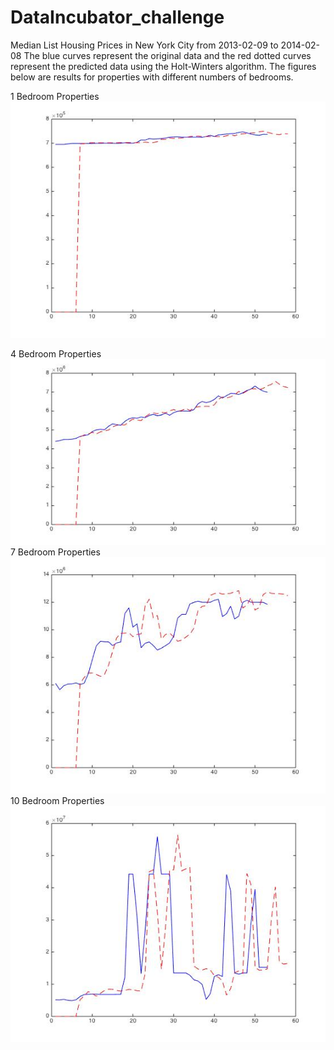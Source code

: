 # DataIncubator_challenge
Median List Housing Prices in New York City from 2013-02-09 to 2014-02-08 
 The blue curves represent the original data and the red dotted curves represent the predicted data using the Holt-Winters algorithm. 
The figures below are results for properties with different numbers of bedrooms. 

1 Bedroom Properties
![Alt text](1BR_properties.jpg?raw=true "1 BR properties")

4 Bedroom Properties
![Alt text](4BR_properties.jpg?raw=true "4 BR properties")
7 Bedroom Properties
![Alt text](7BR_properties.jpg?raw=true "7 BR properties")
10 Bedroom Properties
![Alt text](10BR_properties.jpg?raw=true "10 BR properties")


